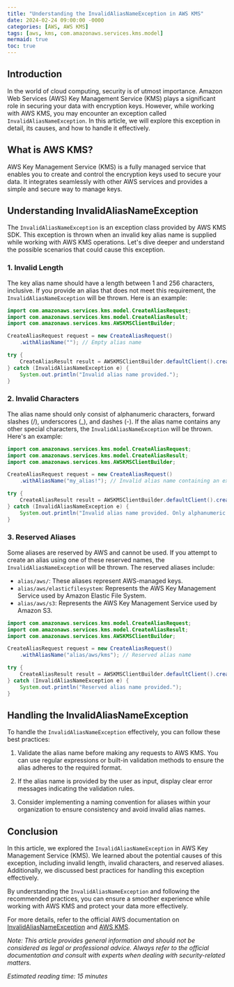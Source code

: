 ```yaml
---
title: "Understanding the InvalidAliasNameException in AWS KMS"
date: 2024-02-24 09:00:00 -0000
categories: [AWS, AWS KMS]
tags: [aws, kms, com.amazonaws.services.kms.model]
mermaid: true
toc: true
---
```



## Introduction

In the world of cloud computing, security is of utmost importance. Amazon Web Services (AWS) Key Management Service (KMS) plays a significant role in securing your data with encryption keys. However, while working with AWS KMS, you may encounter an exception called `InvalidAliasNameException`. In this article, we will explore this exception in detail, its causes, and how to handle it effectively.

## What is AWS KMS?

AWS Key Management Service (KMS) is a fully managed service that enables you to create and control the encryption keys used to secure your data. It integrates seamlessly with other AWS services and provides a simple and secure way to manage keys.

## Understanding InvalidAliasNameException

The `InvalidAliasNameException` is an exception class provided by AWS KMS SDK. This exception is thrown when an invalid key alias name is supplied while working with AWS KMS operations. Let's dive deeper and understand the possible scenarios that could cause this exception.

### 1. Invalid Length

The key alias name should have a length between 1 and 256 characters, inclusive. If you provide an alias that does not meet this requirement, the `InvalidAliasNameException` will be thrown. Here is an example:

```java
import com.amazonaws.services.kms.model.CreateAliasRequest;
import com.amazonaws.services.kms.model.CreateAliasResult;
import com.amazonaws.services.kms.AWSKMSClientBuilder;

CreateAliasRequest request = new CreateAliasRequest()
    .withAliasName(""); // Empty alias name

try {
    CreateAliasResult result = AWSKMSClientBuilder.defaultClient().createAlias(request);
} catch (InvalidAliasNameException e) {
    System.out.println("Invalid alias name provided.");
}
```

### 2. Invalid Characters

The alias name should only consist of alphanumeric characters, forward slashes (/), underscores (_), and dashes (-). If the alias name contains any other special characters, the `InvalidAliasNameException` will be thrown. Here's an example:

```java
import com.amazonaws.services.kms.model.CreateAliasRequest;
import com.amazonaws.services.kms.model.CreateAliasResult;
import com.amazonaws.services.kms.AWSKMSClientBuilder;

CreateAliasRequest request = new CreateAliasRequest()
    .withAliasName("my_alias!"); // Invalid alias name containing an exclamation mark

try {
    CreateAliasResult result = AWSKMSClientBuilder.defaultClient().createAlias(request);
} catch (InvalidAliasNameException e) {
    System.out.println("Invalid alias name provided. Only alphanumeric characters, forward slashes (/), underscores (_), and dashes (-) are allowed.");
}
```

### 3. Reserved Aliases

Some aliases are reserved by AWS and cannot be used. If you attempt to create an alias using one of these reserved names, the `InvalidAliasNameException` will be thrown. The reserved aliases include:

- `alias/aws/`: These aliases represent AWS-managed keys.
- `alias/aws/elasticfilesystem`: Represents the AWS Key Management Service used by Amazon Elastic File System.
- `alias/aws/s3`: Represents the AWS Key Management Service used by Amazon S3.

```java
import com.amazonaws.services.kms.model.CreateAliasRequest;
import com.amazonaws.services.kms.model.CreateAliasResult;
import com.amazonaws.services.kms.AWSKMSClientBuilder;

CreateAliasRequest request = new CreateAliasRequest()
    .withAliasName("alias/aws/kms"); // Reserved alias name

try {
    CreateAliasResult result = AWSKMSClientBuilder.defaultClient().createAlias(request);
} catch (InvalidAliasNameException e) {
    System.out.println("Reserved alias name provided.");
}
```

## Handling the InvalidAliasNameException

To handle the `InvalidAliasNameException` effectively, you can follow these best practices:

1. Validate the alias name before making any requests to AWS KMS. You can use regular expressions or built-in validation methods to ensure the alias adheres to the required format.

2. If the alias name is provided by the user as input, display clear error messages indicating the validation rules.

3. Consider implementing a naming convention for aliases within your organization to ensure consistency and avoid invalid alias names.

## Conclusion

In this article, we explored the `InvalidAliasNameException` in AWS Key Management Service (KMS). We learned about the potential causes of this exception, including invalid length, invalid characters, and reserved aliases. Additionally, we discussed best practices for handling this exception effectively.

By understanding the `InvalidAliasNameException` and following the recommended practices, you can ensure a smoother experience while working with AWS KMS and protect your data more effectively.

For more details, refer to the official AWS documentation on [InvalidAliasNameException](https://docs.aws.amazon.com/kms/latest/APIReference/API_InvalidAliasNameException.html) and [AWS KMS](https://aws.amazon.com/kms/).

*Note: This article provides general information and should not be considered as legal or professional advice. Always refer to the official documentation and consult with experts when dealing with security-related matters.*

*Estimated reading time: 15 minutes*
